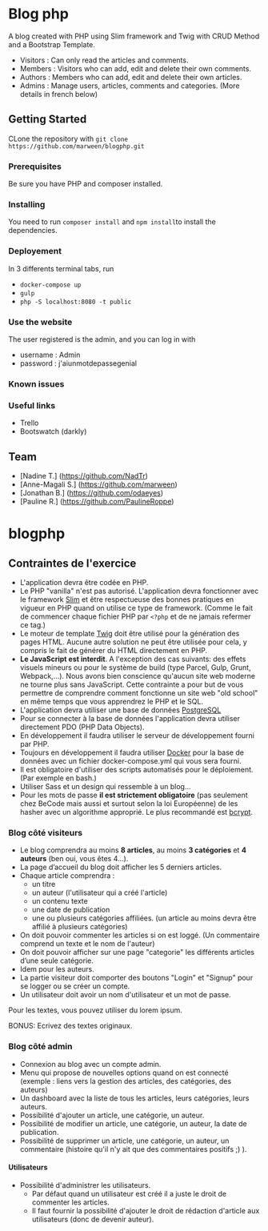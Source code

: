 # Blog php

A blog created with PHP using Slim framework and Twig with CRUD Method and a Bootstrap Template.
  * Visitors : Can only read the articles and comments.
  * Members : Visitors who can add, edit and delete their own comments.
  * Authors : Members who can add, edit and delete their own articles.
  * Admins : Manage users, articles, comments and categories.
(More details in french below)

## Getting Started
CLone the repository with 
`git clone https://github.com/marween/blogphp.git` 

### Prerequisites

Be sure you have PHP and composer installed.


### Installing

You need to run `composer install` and  `npm install`to install the dependencies.


### Deployement

In 3 differents terminal tabs, run
* `docker-compose up` 
* `gulp` 
* `php -S localhost:8080 -t public`

### Use the website

The user registered is the admin, and you can log in with
* username : Admin
* password : j'aiunmotdepassegenial

### Known issues

### Useful links
  * Trello
  * Bootswatch (darkly)

## Team

* [Nadine T.] (https://github.com/NadTr)
* [Anne-Magali S.] (https://github.com/marween)
* [Jonathan B.] (https://github.com/odaeyes)
* [Pauline R.] (https://github.com/PaulineRoppe)


# blogphp




## Contraintes de l'exercice
* L'application devra être codée en PHP.
* Le PHP "vanilla" n'est pas autorisé. L'application devra fonctionner avec le framework [Slim](http://www.slimframework.com/) et être respectueuse des bonnes pratiques en vigueur en PHP quand on utilise ce type de framework. (Comme le fait de commencer chaque fichier PHP par `<?php` et de ne jamais refermer ce tag.)
* Le moteur de template [Twig](https://twig.symfony.com/) doit être utilisé pour la génération des pages HTML. Aucune autre solution ne peut être utilisée pour cela, y compris le fait de générer du HTML directement en PHP.
* **Le JavaScript est interdit**. A l'exception des cas suivants: des effets visuels mineurs ou pour le système de build (type Parcel, Gulp, Grunt, Webpack,...). Nous avons bien conscience qu'aucun site web moderne ne tourne plus sans JavaScript. Cette contrainte a pour but de vous permettre de comprendre comment fonctionne un site web "old school" en même temps que vous apprendrez le PHP et le SQL.
* L'application devra utiliser une base de données [PostgreSQL](https://www.postgresql.org/)
* Pour se connecter à la base de données l'application devra utiliser directement PDO (PHP Data Objects).
* En développement il faudra utiliser le serveur de développement fourni par PHP.
* Toujours en développement il faudra utiliser [Docker](https://www.docker.com/) pour la base de données avec un fichier docker-compose.yml qui vous sera fourni.
* Il est obligatoire d'utiliser des scripts automatisés pour le déploiement. (Par exemple en bash.)
* Utiliser Sass et un design qui ressemble à un blog...
* Pour les mots de passe **il est strictement obligatoire** (pas seulement chez BeCode mais aussi et surtout selon la loi Européenne) de les hasher avec un algorithme approprié. Le plus recommandé est [bcrypt](https://en.wikipedia.org/wiki/Bcrypt).

### Blog côté visiteurs
- Le blog comprendra au moins **8 articles**, au moins **3 catégories** et **4 auteurs** (ben oui, vous êtes 4...).
- La page d’accueil du blog doit afficher les 5 derniers articles.
- Chaque article comprendra :
	- un titre
	- un auteur (l'utilisateur qui a créé l'article)
	- un contenu texte
	- une date de publication
	- une ou plusieurs catégories affiliées. (un article au moins devra être affilié à plusieurs catégories)
- On doit pouvoir commenter les articles si on est loggé. (Un commentaire comprend un texte et le nom de l'auteur)
- On doit pouvoir afficher sur une page "categorie" les différents articles d’une seule catégorie.
- Idem pour les auteurs.
- La partie visiteur doit comporter des boutons "Login" et "Signup" pour se logger ou se créer un compte.
- Un utilisateur doit avoir un nom d'utilisateur et un mot de passe.

Pour les textes, vous pouvez utiliser du lorem ipsum.

BONUS: Ecrivez des textes originaux.

### Blog côté admin
- Connexion au blog avec un compte admin.
- Menu qui propose de nouvelles options quand on est connecté (exemple : liens vers la gestion des articles, des catégories, des auteurs)
- Un dashboard avec la liste de tous les articles, leurs catégories, leurs auteurs.
- Possibilité d'ajouter un article, une catégorie, un auteur. 
- Possibilité de modifier un article, une catégorie, un auteur, la date de publication.
- Possibilité de supprimer un article, une catégorie, un auteur, un commentaire (histoire qu'il n'y ait que des commentaires positifs ;) ).

#### Utilisateurs
- Possibilité d'administrer les utilisateurs.
  - Par défaut quand un utilisateur est créé il a juste le droit de commenter les articles.
  - Il faut fournir la possibilité d'ajouter le droit de rédaction d'article aux utilisateurs (donc de devenir auteur).    

